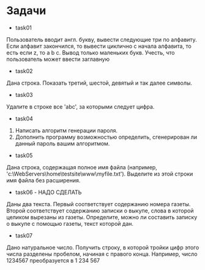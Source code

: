 # Задачи

* task01

Пользователь вводит англ. букву, вывести следующие три по алфавиту.
Если алфавит закончился, то вывести циклично с начала алфавита, то есть если z, то a b c.
Вывод только маленьких букв. Учесть, что пользователь может ввести заглавную

*  task02

Дана строка. Показать третий, шестой, девятый и так далее символы.

*  task03

Удалите в строке все 'abc', за которыми следует цифра.

*  task04

1) Написать алгоритм генерации пароля.
2) Дополнить программу возможностью определить, сгенерирован ли данный пароль вашим алгоритмом.

*  task05

Дана строка, содержащая полное имя файла (например, 'c:\WebServers\home\testsite\www\myfile.txt').
Выделите из этой строки имя файла без расширения.

*  task06  - НАДО СДЕЛАТЬ

Даны два текста. Первый соответствует содержанию номера газеты.
Второй соответствует содержанию записки о выкупе, слова в которой целиком вырезаны из газеты.
Определите, можно ли составить записку о выкупе с помощью газеты, текст которой дан.

* task07

Дано натуральное число. Получить строку, в которой тройки цифр этого числа разделены пробелом, 
начиная с правого конца. Например, число 1234567 преобразуется в 1 234 567